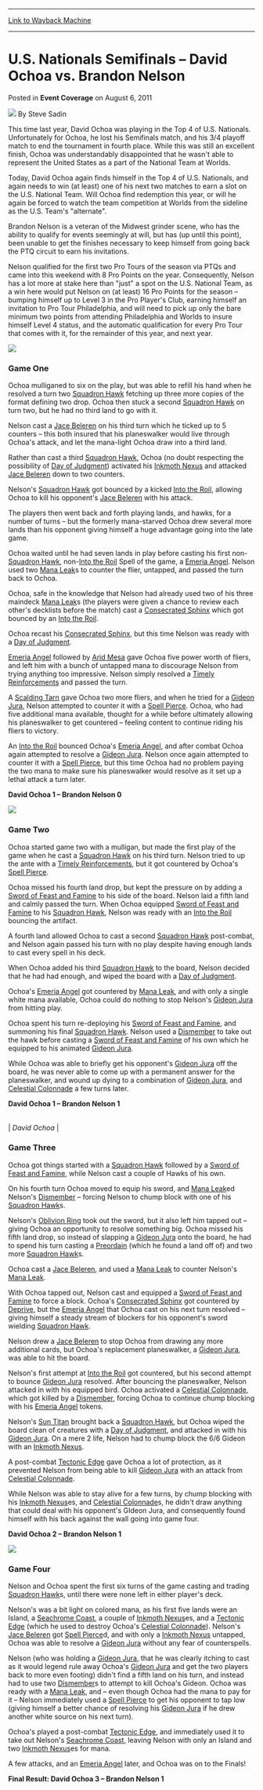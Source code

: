 
---
[Link to Wayback Machine](https://web.archive.org/web/20220519114329/https://magic.wizards.com/en/articles/archive/event-coverage/us-nationals-semifinals-%E2%80%93-david-ochoa-vs-brandon-nelson-2011-08-06)

[_metadata_:author]:- "Steve Sadin"
[_metadata_:description]:- "This time last year, David Ochoa was playing in the Top 4 of U.S. Nationals. Unfortunately for Ochoa, he lost his Semifinals match, and his 3/4 playoff match to end the tournament in fourth place. While this was still an excellent finish, Ochoa was understandably disappointed that he wasn't able to represent the United States as a part of the National Team at Worlds. Today,"
[_metadata_:generator]:- "Drupal 7 (http://drupal.org)"
[_metadata_:node]:- "315676"
[_metadata_:publish_date]:- "2011-08-06"
[_metadata_:source]:- "div-main-content"
[_metadata_:title]:- "U.S. Nationals Semifinals – David Ochoa vs. Brandon Nelson"
[_metadata_:wayback_capture_timestamp]:- "2022-05-19 11:43:29"
[_metadata_:wayback_raw_url]:- "https://web.archive.org/web/20220519114329id_/https://magic.wizards.com/en/articles/archive/event-coverage/us-nationals-semifinals-%E2%80%93-david-ochoa-vs-brandon-nelson-2011-08-06"
[_metadata_:wayback_url]:- "https://magic.wizards.com/en/articles/archive/event-coverage/us-nationals-semifinals-%E2%80%93-david-ochoa-vs-brandon-nelson-2011-08-06"
---


U.S. Nationals Semifinals – David Ochoa vs. Brandon Nelson
==========================================================



 Posted in **Event Coverage**
 on August 6, 2011 






![](https://media.magic.wizards.com/styles/auth_small/public/images/person/authorpic_SteveSadin.jpg)
By Steve Sadin











This time last year, David Ochoa was playing in the Top 4 of U.S. Nationals. Unfortunately for Ochoa, he lost his Semifinals match, and his 3/4 playoff match to end the tournament in fourth place. While this was still an excellent finish, Ochoa was understandably disappointed that he wasn't able to represent the United States as a part of the National Team at Worlds.


Today, David Ochoa again finds himself in the Top 4 of U.S. Nationals, and again needs to win (at least) one of his next two matches to earn a slot on the U.S. National Team. Will Ochoa find redemption this year, or will he again be forced to watch the team competition at Worlds from the sideline as the U.S. Team's "alternate".


Brandon Nelson is a veteran of the Midwest grinder scene, who has the ability to qualify for events seemingly at will, but has (up until this point), been unable to get the finishes necessary to keep himself from going back the PTQ circuit to earn his invitations.


Nelson qualified for the first two Pro Tours of the season via PTQs and came into this weekend with 8 Pro Points on the year. Consequently, Nelson has a lot more at stake here than "just" a spot on the U.S. National Team, as a win here would put Nelson on (at least) 16 Pro Points for the season – bumping himself up to Level 3 in the Pro Player's Club, earning himself an invitation to Pro Tour Philadelphia, and will need to pick up only the bare minimum two points from attending Philadelphia and Worlds to insure himself Level 4 status, and the automatic qualification for every Pro Tour that comes with it, for the remainder of this year, and next year.


![](https://media.wizards.com/legacy/mtg/images/daily/events/usnat11/sf%20ochoa%20nelson.jpg)
### Game One


Ochoa mulliganed to six on the play, but was able to refill his hand when he resolved a turn two [Squadron Hawk](https://gatherer.wizards.com/Pages/Card/Details.aspx?name=Squadron+Hawk) fetching up three more copies of the format defining two drop. Ochoa then stuck a second [Squadron Hawk](https://gatherer.wizards.com/Pages/Card/Details.aspx?name=Squadron+Hawk) on turn two, but he had no third land to go with it.


Nelson cast a [Jace Beleren](https://gatherer.wizards.com/Pages/Card/Details.aspx?name=Jace+Beleren) on his third turn which he ticked up to 5 counters – this both insured that his planeswalker would live through Ochoa's attack, and let the mana-light Ochoa draw into a third land.


Rather than cast a third [Squadron Hawk](https://gatherer.wizards.com/Pages/Card/Details.aspx?name=Squadron+Hawk), Ochoa (no doubt respecting the possibility of [Day of Judgment](https://gatherer.wizards.com/Pages/Card/Details.aspx?name=Day+of+Judgment)) activated his [Inkmoth Nexus](https://gatherer.wizards.com/Pages/Card/Details.aspx?name=Inkmoth+Nexus) and attacked [Jace Beleren](https://gatherer.wizards.com/Pages/Card/Details.aspx?name=Jace+Beleren) down to two counters.


Nelson's [Squadron Hawk](https://gatherer.wizards.com/Pages/Card/Details.aspx?name=Squadron+Hawk) got bounced by a kicked [Into the Roil](https://gatherer.wizards.com/Pages/Card/Details.aspx?name=Into+the+Roil), allowing Ochoa to kill his opponent's [Jace Beleren](https://gatherer.wizards.com/Pages/Card/Details.aspx?name=Jace+Beleren) with his attack.


The players then went back and forth playing lands, and hawks, for a number of turns – but the formerly mana-starved Ochoa drew several more lands than his opponent giving himself a huge advantage going into the late game.


Ochoa waited until he had seven lands in play before casting his first non-[Squadron Hawk](https://gatherer.wizards.com/Pages/Card/Details.aspx?name=Squadron+Hawk), non-[Into the Roil](https://gatherer.wizards.com/Pages/Card/Details.aspx?name=Into+the+Roil) Spell of the game, a [Emeria Angel](https://gatherer.wizards.com/Pages/Card/Details.aspx?name=Emeria+Angel). Nelson used two [Mana Leak](https://gatherer.wizards.com/Pages/Card/Details.aspx?name=Mana+Leak)s to counter the flier, untapped, and passed the turn back to Ochoa.


Ochoa, safe in the knowledge that Nelson had already used two of his three maindeck [Mana Leak](https://gatherer.wizards.com/Pages/Card/Details.aspx?name=Mana+Leak)s (the players were given a chance to review each other's decklists before the match) cast a [Consecrated Sphinx](https://gatherer.wizards.com/Pages/Card/Details.aspx?name=Consecrated+Sphinx) which got bounced by an [Into the Roil](https://gatherer.wizards.com/Pages/Card/Details.aspx?name=Into+the+Roil).


Ochoa recast his [Consecrated Sphinx](https://gatherer.wizards.com/Pages/Card/Details.aspx?name=Consecrated+Sphinx), but this time Nelson was ready with a [Day of Judgment](https://gatherer.wizards.com/Pages/Card/Details.aspx?name=Day+of+Judgment).


[Emeria Angel](https://gatherer.wizards.com/Pages/Card/Details.aspx?name=Emeria+Angel) followed by [Arid Mesa](https://gatherer.wizards.com/Pages/Card/Details.aspx?name=Arid+Mesa) gave Ochoa five power worth of fliers, and left him with a bunch of untapped mana to discourage Nelson from trying anything too impressive. Nelson simply resolved a [Timely Reinforcements](https://gatherer.wizards.com/Pages/Card/Details.aspx?name=Timely+Reinforcements) and passed the turn.


A [Scalding Tarn](https://gatherer.wizards.com/Pages/Card/Details.aspx?name=Scalding+Tarn) gave Ochoa two more fliers, and when he tried for a [Gideon Jura](https://gatherer.wizards.com/Pages/Card/Details.aspx?name=Gideon+Jura), Nelson attempted to counter it with a [Spell Pierce](https://gatherer.wizards.com/Pages/Card/Details.aspx?name=Spell+Pierce). Ochoa, who had five additional mana available, thought for a while before ultimately allowing his planeswalker to get countered – feeling content to continue riding his fliers to victory.


An [Into the Roil](https://gatherer.wizards.com/Pages/Card/Details.aspx?name=Into+the+Roil) bounced Ochoa's [Emeria Angel](https://gatherer.wizards.com/Pages/Card/Details.aspx?name=Emeria+Angel), and after combat Ochoa again attempted to resolve a [Gideon Jura](https://gatherer.wizards.com/Pages/Card/Details.aspx?name=Gideon+Jura). Nelson once again attempted to counter it with a [Spell Pierce](https://gatherer.wizards.com/Pages/Card/Details.aspx?name=Spell+Pierce), but this time Ochoa had no problem paying the two mana to make sure his planeswalker would resolve as it set up a lethal attack a turn later.


**David Ochoa 1 – Brandon Nelson 0**


![](https://media.wizards.com/legacy/mtg/images/daily/events/usnat11/sf%20nelson.jpg)
### Game Two


Ochoa started game two with a mulligan, but made the first play of the game when he cast a [Squadron Hawk](https://gatherer.wizards.com/Pages/Card/Details.aspx?name=Squadron+Hawk) on his third turn. Nelson tried to up the ante with a [Timely Reinforcements](https://gatherer.wizards.com/Pages/Card/Details.aspx?name=Timely+Reinforcements), but it got countered by Ochoa's [Spell Pierce](https://gatherer.wizards.com/Pages/Card/Details.aspx?name=Spell+Pierce).


Ochoa missed his fourth land drop, but kept the pressure on by adding a [Sword of Feast and Famine](https://gatherer.wizards.com/Pages/Card/Details.aspx?name=Sword+of+Feast+and+Famine) to his side of the board. Nelson laid a fifth land and calmly passed the turn. When Ochoa equipped [Sword of Feast and Famine](https://gatherer.wizards.com/Pages/Card/Details.aspx?name=Sword+of+Feast+and+Famine) to his [Squadron Hawk](https://gatherer.wizards.com/Pages/Card/Details.aspx?name=Squadron+Hawk), Nelson was ready with an [Into the Roil](https://gatherer.wizards.com/Pages/Card/Details.aspx?name=Into+the+Roil) bouncing the artifact.


A fourth land allowed Ochoa to cast a second [Squadron Hawk](https://gatherer.wizards.com/Pages/Card/Details.aspx?name=Squadron+Hawk) post-combat, and Nelson again passed his turn with no play despite having enough lands to cast every spell in his deck.


When Ochoa added his third [Squadron Hawk](https://gatherer.wizards.com/Pages/Card/Details.aspx?name=Squadron+Hawk) to the board, Nelson decided that he had had enough, and wiped the board with a [Day of Judgment](https://gatherer.wizards.com/Pages/Card/Details.aspx?name=Day+of+Judgment).


Ochoa's [Emeria Angel](https://gatherer.wizards.com/Pages/Card/Details.aspx?name=Emeria+Angel) got countered by [Mana Leak](https://gatherer.wizards.com/Pages/Card/Details.aspx?name=Mana+Leak), and with only a single white mana available, Ochoa could do nothing to stop Nelson's [Gideon Jura](https://gatherer.wizards.com/Pages/Card/Details.aspx?name=Gideon+Jura) from hitting play.


Ochoa spent his turn re-deploying his [Sword of Feast and Famine](https://gatherer.wizards.com/Pages/Card/Details.aspx?name=Sword+of+Feast+and+Famine), and summoning his final [Squadron Hawk](https://gatherer.wizards.com/Pages/Card/Details.aspx?name=Squadron+Hawk). Nelson used a [Dismember](https://gatherer.wizards.com/Pages/Card/Details.aspx?name=Dismember) to take out the hawk before casting a [Sword of Feast and Famine](https://gatherer.wizards.com/Pages/Card/Details.aspx?name=Sword+of+Feast+and+Famine) of his own which he equipped to his animated [Gideon Jura](https://gatherer.wizards.com/Pages/Card/Details.aspx?name=Gideon+Jura).


While Ochoa was able to briefly get his opponent's [Gideon Jura](https://gatherer.wizards.com/Pages/Card/Details.aspx?name=Gideon+Jura) off the board, he was never able to come up with a permanent answer for the planeswalker, and wound up dying to a combination of [Gideon Jura](https://gatherer.wizards.com/Pages/Card/Details.aspx?name=Gideon+Jura), and [Celestial Colonnade](https://gatherer.wizards.com/Pages/Card/Details.aspx?name=Celestial+Colonnade) a few turns later.


**David Ochoa 1 – Brandon Nelson 1**





|  |
| --- |
| 
*David Ochoa* |


### Game Three


Ochoa got things started with a [Squadron Hawk](https://gatherer.wizards.com/Pages/Card/Details.aspx?name=Squadron+Hawk) followed by a [Sword of Feast and Famine](https://gatherer.wizards.com/Pages/Card/Details.aspx?name=Sword+of+Feast+and+Famine), while Nelson cast a couple of Hawks of his own.


On his fourth turn Ochoa moved to equip his sword, and [Mana Leak](https://gatherer.wizards.com/Pages/Card/Details.aspx?name=Mana+Leak)ed Nelson's [Dismember](https://gatherer.wizards.com/Pages/Card/Details.aspx?name=Dismember) – forcing Nelson to chump block with one of his [Squadron Hawk](https://gatherer.wizards.com/Pages/Card/Details.aspx?name=Squadron+Hawk)s.


Nelson's [Oblivion Ring](https://gatherer.wizards.com/Pages/Card/Details.aspx?name=Oblivion+Ring) took out the sword, but it also left him tapped out – giving Ochoa an opportunity to resolve something big. Ochoa missed his fifth land drop, so instead of slapping a [Gideon Jura](https://gatherer.wizards.com/Pages/Card/Details.aspx?name=Gideon+Jura) onto the board, he had to spend his turn casting a [Preordain](https://gatherer.wizards.com/Pages/Card/Details.aspx?name=Preordain) (which he found a land off of) and two more [Squadron Hawk](https://gatherer.wizards.com/Pages/Card/Details.aspx?name=Squadron+Hawk)s.


Ochoa cast a [Jace Beleren](https://gatherer.wizards.com/Pages/Card/Details.aspx?name=Jace+Beleren), and used a [Mana Leak](https://gatherer.wizards.com/Pages/Card/Details.aspx?name=Mana+Leak) to counter Nelson's [Mana Leak](https://gatherer.wizards.com/Pages/Card/Details.aspx?name=Mana+Leak).


With Ochoa tapped out, Nelson cast and equipped a [Sword of Feast and Famine](https://gatherer.wizards.com/Pages/Card/Details.aspx?name=Sword+of+Feast+and+Famine) to force a block. Ochoa's [Consecrated Sphinx](https://gatherer.wizards.com/Pages/Card/Details.aspx?name=Consecrated+Sphinx) got countered by [Deprive](https://gatherer.wizards.com/Pages/Card/Details.aspx?name=Deprive), but the [Emeria Angel](https://gatherer.wizards.com/Pages/Card/Details.aspx?name=Emeria+Angel) that Ochoa cast on his next turn resolved – giving himself a steady stream of blockers for his opponent's sword wielding [Squadron Hawk](https://gatherer.wizards.com/Pages/Card/Details.aspx?name=Squadron+Hawk).


Nelson drew a [Jace Beleren](https://gatherer.wizards.com/Pages/Card/Details.aspx?name=Jace+Beleren) to stop Ochoa from drawing any more additional cards, but Ochoa's replacement planeswalker, a [Gideon Jura](https://gatherer.wizards.com/Pages/Card/Details.aspx?name=Gideon+Jura), was able to hit the board.


Nelson's first attempt at [Into the Roil](https://gatherer.wizards.com/Pages/Card/Details.aspx?name=Into+the+Roil) got countered, but his second attempt to bounce [Gideon Jura](https://gatherer.wizards.com/Pages/Card/Details.aspx?name=Gideon+Jura) resolved. After bouncing the planeswalker, Nelson attacked in with his equipped bird. Ochoa activated a [Celestial Colonnade](https://gatherer.wizards.com/Pages/Card/Details.aspx?name=Celestial+Colonnade), which got killed by a [Dismember](https://gatherer.wizards.com/Pages/Card/Details.aspx?name=Dismember), forcing Ochoa to continue chump blocking with his [Emeria Angel](https://gatherer.wizards.com/Pages/Card/Details.aspx?name=Emeria+Angel) tokens.


Nelson's [Sun Titan](https://gatherer.wizards.com/Pages/Card/Details.aspx?name=Sun+Titan) brought back a [Squadron Hawk](https://gatherer.wizards.com/Pages/Card/Details.aspx?name=Squadron+Hawk), but Ochoa wiped the board clean of creatures with a [Day of Judgment](https://gatherer.wizards.com/Pages/Card/Details.aspx?name=Day+of+Judgment), and attacked in with his [Gideon Jura](https://gatherer.wizards.com/Pages/Card/Details.aspx?name=Gideon+Jura). On a mere 2 life, Nelson had to chump block the 6/6 Gideon with an [Inkmoth Nexus](https://gatherer.wizards.com/Pages/Card/Details.aspx?name=Inkmoth+Nexus).


A post-combat [Tectonic Edge](https://gatherer.wizards.com/Pages/Card/Details.aspx?name=Tectonic+Edge) gave Ochoa a lot of protection, as it prevented Nelson from being able to kill [Gideon Jura](https://gatherer.wizards.com/Pages/Card/Details.aspx?name=Gideon+Jura) with an attack from [Celestial Colonnade](https://gatherer.wizards.com/Pages/Card/Details.aspx?name=Celestial+Colonnade).


While Nelson was able to stay alive for a few turns, by chump blocking with his [Inkmoth Nexus](https://gatherer.wizards.com/Pages/Card/Details.aspx?name=Inkmoth+Nexus)es, and [Celestial Colonnade](https://gatherer.wizards.com/Pages/Card/Details.aspx?name=Celestial+Colonnade)s, he didn't draw anything that could deal with his opponent's GIdeon Jura, and consequently found himself with his back against the wall going into game four.


**David Ochoa 2 – Brandon Nelson 1**


![](https://media.wizards.com/legacy/mtg/images/daily/events/usnat11/sf%20ochoa%20nelson.jpg)
### Game Four


Nelson and Ochoa spent the first six turns of the game casting and trading [Squadron Hawk](https://gatherer.wizards.com/Pages/Card/Details.aspx?name=Squadron+Hawk)s, until there were none left in either player's deck.


Nelson's was a bit light on colored mana, as his first five lands were an Island, a [Seachrome Coast](https://gatherer.wizards.com/Pages/Card/Details.aspx?name=Seachrome+Coast), a couple of [Inkmoth Nexus](https://gatherer.wizards.com/Pages/Card/Details.aspx?name=Inkmoth+Nexus)es, and a [Tectonic Edge](https://gatherer.wizards.com/Pages/Card/Details.aspx?name=Tectonic+Edge) (which he used to destroy Ochoa's [Celestial Colonnade](https://gatherer.wizards.com/Pages/Card/Details.aspx?name=Celestial+Colonnade)). Nelson's [Jace Beleren](https://gatherer.wizards.com/Pages/Card/Details.aspx?name=Jace+Beleren) got [Spell Pierce](https://gatherer.wizards.com/Pages/Card/Details.aspx?name=Spell+Pierce)d, and with only a [Inkmoth Nexus](https://gatherer.wizards.com/Pages/Card/Details.aspx?name=Inkmoth+Nexus) untapped, Ochoa was able to resolve a [Gideon Jura](https://gatherer.wizards.com/Pages/Card/Details.aspx?name=Gideon+Jura) without any fear of counterspells.


Nelson (who was holding a [Gideon Jura](https://gatherer.wizards.com/Pages/Card/Details.aspx?name=Gideon+Jura), that he was clearly itching to cast as it would legend rule away Ochoa's [Gideon Jura](https://gatherer.wizards.com/Pages/Card/Details.aspx?name=Gideon+Jura) and get the two players back to more even footing) didn't find a fifth land on his turn, and instead had to use two [Dismember](https://gatherer.wizards.com/Pages/Card/Details.aspx?name=Dismember)s to attempt to kill Ochoa's Gideon. Ochoa was ready with a [Mana Leak](https://gatherer.wizards.com/Pages/Card/Details.aspx?name=Mana+Leak), and – even though Ochoa had the mana to pay for it – Nelson immediately used a [Spell Pierce](https://gatherer.wizards.com/Pages/Card/Details.aspx?name=Spell+Pierce) to get his opponent to tap low (giving himself a better chance of resolving his [Gideon Jura](https://gatherer.wizards.com/Pages/Card/Details.aspx?name=Gideon+Jura) if he drew another white source on his next turn).


Ochoa's played a post-combat [Tectonic Edge](https://gatherer.wizards.com/Pages/Card/Details.aspx?name=Tectonic+Edge), and immediately used it to take out Nelson's [Seachrome Coast](https://gatherer.wizards.com/Pages/Card/Details.aspx?name=Seachrome+Coast), leaving Nelson with only an Island and two [Inkmoth Nexus](https://gatherer.wizards.com/Pages/Card/Details.aspx?name=Inkmoth+Nexus)es for mana.


A few attacks, and an [Emeria Angel](https://gatherer.wizards.com/Pages/Card/Details.aspx?name=Emeria+Angel) later, and Ochoa was on to the Finals!


**Final Result: David Ochoa 3 – Brandon Nelson 1**







